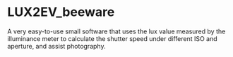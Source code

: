 # LUX2EV_beeware
A very easy-to-use small software that uses the lux value measured by the illuminance meter to calculate the shutter speed under different ISO and aperture, and assist photography. 
